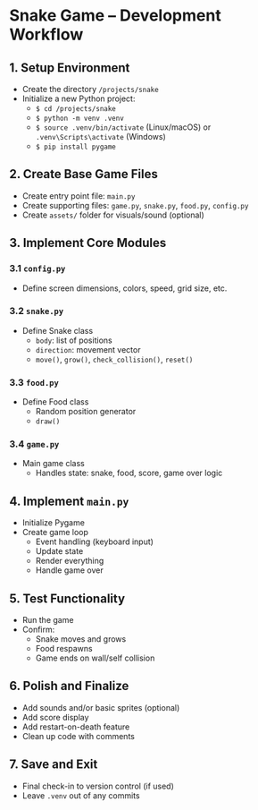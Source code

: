 # Snake Game – Development Workflow

## 1. Setup Environment
- Create the directory `/projects/snake`
- Initialize a new Python project:
  - `$ cd /projects/snake`
  - `$ python -m venv .venv`
  - `$ source .venv/bin/activate` (Linux/macOS) or `.venv\Scripts\activate` (Windows)
  - `$ pip install pygame`

## 2. Create Base Game Files
- Create entry point file: `main.py`
- Create supporting files: `game.py`, `snake.py`, `food.py`, `config.py`
- Create `assets/` folder for visuals/sound (optional)

## 3. Implement Core Modules
### 3.1 `config.py`
- Define screen dimensions, colors, speed, grid size, etc.

### 3.2 `snake.py`
- Define Snake class
  - `body`: list of positions
  - `direction`: movement vector
  - `move()`, `grow()`, `check_collision()`, `reset()`

### 3.3 `food.py`
- Define Food class
  - Random position generator
  - `draw()`

### 3.4 `game.py`
- Main game class
  - Handles state: snake, food, score, game over logic

## 4. Implement `main.py`
- Initialize Pygame
- Create game loop
  - Event handling (keyboard input)
  - Update state
  - Render everything
  - Handle game over

## 5. Test Functionality
- Run the game
- Confirm:
  - Snake moves and grows
  - Food respawns
  - Game ends on wall/self collision

## 6. Polish and Finalize
- Add sounds and/or basic sprites (optional)
- Add score display
- Add restart-on-death feature
- Clean up code with comments

## 7. Save and Exit
- Final check-in to version control (if used)
- Leave `.venv` out of any commits

